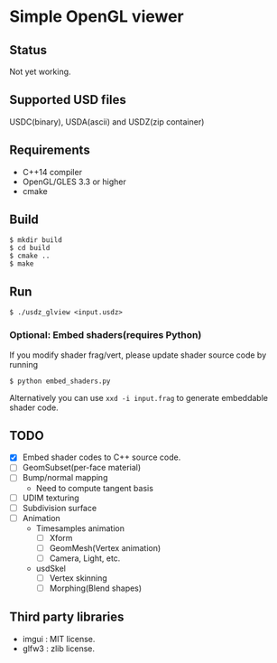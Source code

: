 # Simple OpenGL viewer

## Status 

Not yet working.

## Supported USD files

USDC(binary), USDA(ascii) and USDZ(zip container)

## Requirements 

* C++14 compiler
* OpenGL/GLES 3.3 or higher
* cmake

## Build

```
$ mkdir build
$ cd build
$ cmake ..
$ make
```

## Run

```
$ ./usdz_glview <input.usdz>
```

### Optional: Embed shaders(requires Python)

If you modify shader frag/vert, please update shader source code by running

```
$ python embed_shaders.py
```

Alternatively you can use `xxd -i input.frag` to generate embeddable shader code.


## TODO

* [x] Embed shader codes to C++ source code.
* [ ] GeomSubset(per-face material)
* [ ] Bump/normal mapping
  * Need to compute tangent basis
* [ ] UDIM texturing
* [ ] Subdivision surface
* [ ] Animation
  * Timesamples animation
    * [ ] Xform
    * [ ] GeomMesh(Vertex animation) 
    * [ ] Camera, Light, etc.
  * usdSkel
    * [ ] Vertex skinning
    * [ ] Morphing(Blend shapes)

## Third party libraries

* imgui : MIT license.
* glfw3 : zlib license.
